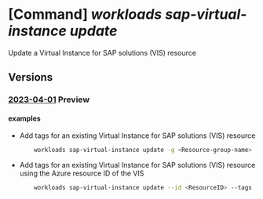 # [Command] _workloads sap-virtual-instance update_

Update a Virtual Instance for SAP solutions (VIS) resource

## Versions

### [2023-04-01](/Resources/mgmt-plane/L3N1YnNjcmlwdGlvbnMve30vcmVzb3VyY2Vncm91cHMve30vcHJvdmlkZXJzL21pY3Jvc29mdC53b3JrbG9hZHMvc2FwdmlydHVhbGluc3RhbmNlcy97fQ==/2023-04-01.xml) **Preview**

<!-- mgmt-plane /subscriptions/{}/resourcegroups/{}/providers/microsoft.workloads/sapvirtualinstances/{} 2023-04-01 -->

#### examples

- Add tags for an existing Virtual Instance for SAP solutions (VIS) resource
    ```bash
        workloads sap-virtual-instance update -g <Resource-group-name> -n <ResourceName> --tags tag=test tag2=test2
    ```

- Add tags for an existing Virtual Instance for SAP solutions (VIS) resource using the Azure resource ID of the VIS
    ```bash
        workloads sap-virtual-instance update --id <ResourceID> --tags tag=test1
    ```
